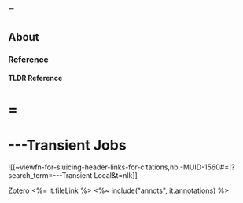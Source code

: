 
# -

## About

### Reference

#### TLDR Reference

# =


# ---Transient Jobs

![[~viewfn-for-sluicing-header-links-for-citations,nb.-MUID-1560#=|?search_term=---Transient Local&t=nlk]]

[Zotero](<%= it.backlink %>) <%= it.fileLink %>
<%~ include("annots", it.annotations) %>
